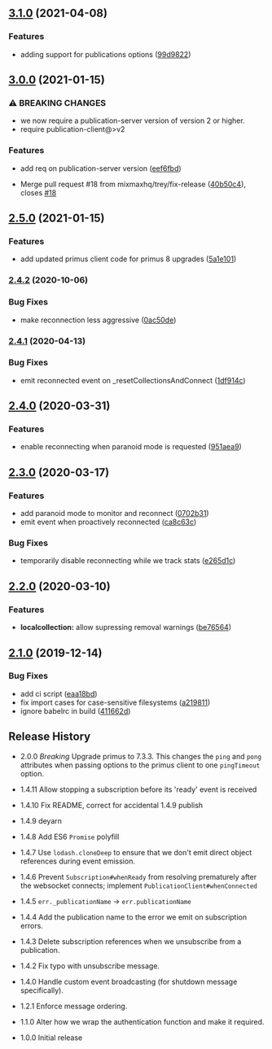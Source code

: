 ## [3.1.0](https://github.com/mixmaxhq/publication-client/compare/v3.0.0...v3.1.0) (2021-04-08)


### Features

* adding support for publications options ([99d9822](https://github.com/mixmaxhq/publication-client/commit/99d982287fd4ee0dc4495d453663a5fc942d08fd))

## [3.0.0](https://github.com/mixmaxhq/publication-client/compare/v2.5.0...v3.0.0) (2021-01-15)


### ⚠ BREAKING CHANGES

* we now require a publication-server version
of version 2 or higher.
* require publication-client@>v2

### Features

* add req on publication-server version ([eef6fbd](https://github.com/mixmaxhq/publication-client/commit/eef6fbdb87a0799262eb9608f3f36674f093f554))


* Merge pull request #18 from mixmaxhq/trey/fix-release ([40b50c4](https://github.com/mixmaxhq/publication-client/commit/40b50c4b571277f7c2e42a3981e2aa8dd8b3375d)), closes [#18](https://github.com/mixmaxhq/publication-client/issues/18)

## [2.5.0](https://github.com/mixmaxhq/publication-client/compare/v2.4.2...v2.5.0) (2021-01-15)


### Features

* add updated primus client code for primus 8 upgrades ([5a1e101](https://github.com/mixmaxhq/publication-client/commit/5a1e10192ff7b68b2950b2718bf075f4985ff51a))

### [2.4.2](https://github.com/mixmaxhq/publication-client/compare/v2.4.1...v2.4.2) (2020-10-06)


### Bug Fixes

* make reconnection less aggressive ([0ac50de](https://github.com/mixmaxhq/publication-client/commit/0ac50de51de47dd74db52382d4077c72a736a889))

### [2.4.1](https://github.com/mixmaxhq/publication-client/compare/v2.4.0...v2.4.1) (2020-04-13)


### Bug Fixes

* emit reconnected event on _resetCollectionsAndConnect ([1df914c](https://github.com/mixmaxhq/publication-client/commit/1df914cade667c03eb300a02d6c96e3aa31a0d8c))

## [2.4.0](https://github.com/mixmaxhq/publication-client/compare/v2.3.0...v2.4.0) (2020-03-31)


### Features

* enable reconnecting when paranoid mode is requested ([951aea9](https://github.com/mixmaxhq/publication-client/commit/951aea98f9b9a05f8e444d4273e7f2cf6db4c423))

## [2.3.0](https://github.com/mixmaxhq/publication-client/compare/v2.2.0...v2.3.0) (2020-03-17)


### Features

* add paranoid mode to monitor and reconnect ([0702b31](https://github.com/mixmaxhq/publication-client/commit/0702b31572ecd48f9ecf311bb704f8ecf69733d1))
* emit event when proactively reconnected ([ca8c63c](https://github.com/mixmaxhq/publication-client/commit/ca8c63c2c77fd7e22171f2efe843bed9a84411b3))


### Bug Fixes

* temporarily disable reconnecting while we track stats ([e265d1c](https://github.com/mixmaxhq/publication-client/commit/e265d1c4170763d382770d70ae3a01d1fa09fb8e))

## [2.2.0](https://github.com/mixmaxhq/publication-client/compare/v2.1.0...v2.2.0) (2020-03-10)


### Features

* **localcollection:** allow supressing removal warnings ([be76564](https://github.com/mixmaxhq/publication-client/commit/be765644d0ceea89d114dd9933a545581b05f1de))

## [2.1.0](https://github.com/mixmaxhq/publication-client/compare/v2.0.0...v2.1.0) (2019-12-14)


### Bug Fixes

* add ci script ([eaa18bd](https://github.com/mixmaxhq/publication-client/commit/eaa18bd5c91158fef4e793e072e7bf4b158d4609))
* fix import cases for case-sensitive filesystems ([a219811](https://github.com/mixmaxhq/publication-client/commit/a219811d2c8af45328a4fb2740349a58bd4220d0))
* ignore babelrc in build ([411662d](https://github.com/mixmaxhq/publication-client/commit/411662d8942289b9edd2591a9eef694ca3da91ca))

## Release History

* 2.0.0 *Breaking* Upgrade primus to 7.3.3. This changes the `ping` and `pong` attributes when passing options to the primus client to one `pingTimeout` option.

* 1.4.11 Allow stopping a subscription before its 'ready' event is received

* 1.4.10 Fix README, correct for accidental 1.4.9 publish

* 1.4.9 deyarn

* 1.4.8 Add ES6 `Promise` polyfill

* 1.4.7 Use `lodash.cloneDeep` to ensure that we don't emit direct object references during event emission.

* 1.4.6 Prevent `Subscription#whenReady` from resolving prematurely after the websocket connects; implement `PublicationClient#whenConnected`

* 1.4.5 `err._publicationName` -> `err.publicationName`

* 1.4.4 Add the publication name to the error we emit on subscription errors.

* 1.4.3 Delete subscription references when we unsubscribe from a publication.

* 1.4.2 Fix typo with unsubscribe message.

* 1.4.0 Handle custom event broadcasting (for shutdown message specifically).

* 1.2.1 Enforce message ordering.

* 1.1.0 Alter how we wrap the authentication function and make it required.

* 1.0.0 Initial release
